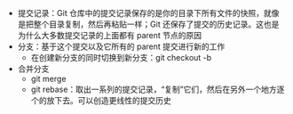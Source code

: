 
- 提交记录：Git 仓库中的提交记录保存的是你的目录下所有文件的快照，就像是把整个目录复制，然后再粘贴一样；Git 还保存了提交的历史记录。这也是为什么大多数提交记录的上面都有 parent 节点的原因
- 分支：基于这个提交以及它所有的 parent 提交进行新的工作
	- 在创建新分支的同时切换到新分支：git checkout -b <branch-name>
- 合并分支
	- git merge
	- git rebase：取出一系列的提交记录，“复制”它们，然后在另外一个地方逐个的放下去。可以创造更线性的提交历史
